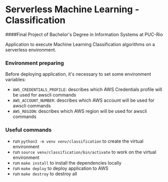 # Serverless Machine Learning - Classification
####Final Project of Bachelor's Degree in Information Systems at PUC-Rio

Application to execute Machine Learning Classification algorithms on a serverless environment.

### Environment preparing
Before deploying application, it's necessary to set some environment variables:
* `AWS_CREDENTIALS_PROFILE`: describes which AWS Credentials profile will be used for awscli commands
* `AWS_ACCOUNT_NUMBER`: describes which AWS account will be used for awscli commands
* `AWS_REGION`: describes which AWS region will be used for awscli commands

### Useful commands
* run `python3 -m venv venv/classification` to create the virtual environment
* run `source venv/classification/bin/activate` to work on the virtual environment
* run `make install` to install the dependencies locally
* run `make deploy` to deploy application to AWS
* run `make destroy` to destroy all
